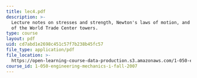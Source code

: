 ```yaml
---
title: lec4.pdf
description: >-
  Lecture notes on stresses and strength, Newton's laws of motion, and the fall
  of the World Trade Center towers.
type: course
layout: pdf
uid: cd7abd1e2698c451c57f7b238b45fc57
file_type: application/pdf
file_location: >-
  https://open-learning-course-data-production.s3.amazonaws.com/1-050-engineering-mechanics-i-fall-2007/cd7abd1e2698c451c57f7b238b45fc57_lec4.pdf
course_id: 1-050-engineering-mechanics-i-fall-2007
---
```

